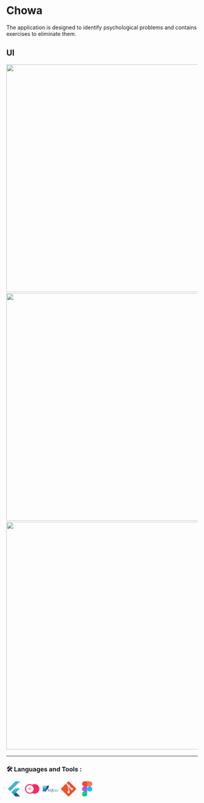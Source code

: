 
# Chowa

The application is designed to identify psychological problems and contains exercises to eliminate them.

## UI
  <div align="center">  <img src="https://i.imgur.com/f6h90XB.png" width="1000" height="600"/> 
 <img src="https://i.imgur.com/Jd1LP2W.png" width="1000" height="600"/>
  <img src="https://i.imgur.com/nVJL0MO.png" width="1000" height="600"/>
 </div>
 
--- 
### :hammer_and_wrench: Languages and Tools :

 <div> 
 <img src="https://github.com/devicons/devicon/blob/master/icons/flutter/flutter-original.svg" title="Flutter" alt="Flutter" width="40" height="40"/>&nbsp;
 <img src=" https://github.com/devicons/devicon/blob/master/icons/appwrite/appwrite-original.svg" title="Appwrite" alt="Appwrite" width="40" height="40"/>&nbsp;  
 <img src="https://github.com/devicons/devicon/blob/master/icons/sqlite/sqlite-original-wordmark.svg" title="SQLite" alt="SQLite" width="40" height="40"/>&nbsp;
  <img src="https://github.com/devicons/devicon/blob/master/icons/git/git-original.svg" title="Git" alt="Git" width="40" height="40"/>&nbsp;    
 <img src="https://github.com/devicons/devicon/blob/master/icons/figma/figma-original.svg" title="Figma" alt="Figma" width="40" height="40"/> 
 </div>
